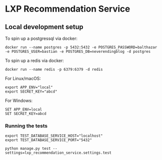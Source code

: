 # LXP Recommendation Service

## Local development setup

To spin up a postgressql via docker:

`
docker run --name postgres -p 5432:5432 -e POSTGRES_PASSWORD=balthazar -e POSTGRES_USER=bastian -e POSTGRES_DB=neverendingblog -d postgres
`

To spin up a redis via docker:

`
docker run --name redis -p 6379:6379 -d redis
`

For Linux/macOS:
```
export APP_ENV="local"
export SECRET_KEY="abcd"
```

For Windows:
```
SET APP_ENV=local
SET SECRET_KEY=abcd
```

### Running the tests 

```
export TEST_DATABASE_SERVICE_HOST="localhost"
export TEST_DATABASE_SERVICE_PORT="5432"

python manage.py test --settings=lxp_recommendation_service.settings.test
```
